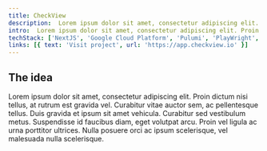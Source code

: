 ```yaml
---
title: CheckView
description:  Lorem ipsum dolor sit amet, consectetur adipiscing elit. Proin dictum nisi tellus.
intro:  Lorem ipsum dolor sit amet, consectetur adipiscing elit. Proin dictum nisi tellus, at rutrum est gravida vel. Curabitur vitae auctor sem, ac pellentesque tellus. Duis gravida et ipsum sit amet vehicula. Curabitur sed vestibulum metus.
techStack: ['NextJS', 'Google Cloud Platform', 'Pulumi', 'PlayWright', 'PHP']
links: [{ text: 'Visit project', url: 'https://app.checkview.io' }]
---
```


## The idea

Lorem ipsum dolor sit amet, consectetur adipiscing elit. Proin dictum nisi tellus, at rutrum est gravida vel. Curabitur vitae auctor sem, ac pellentesque tellus. Duis gravida et ipsum sit amet vehicula. Curabitur sed vestibulum metus. Suspendisse id faucibus diam, eget volutpat arcu. Proin vel ligula ac urna porttitor ultrices. Nulla posuere orci ac ipsum scelerisque, vel malesuada nulla scelerisque.
